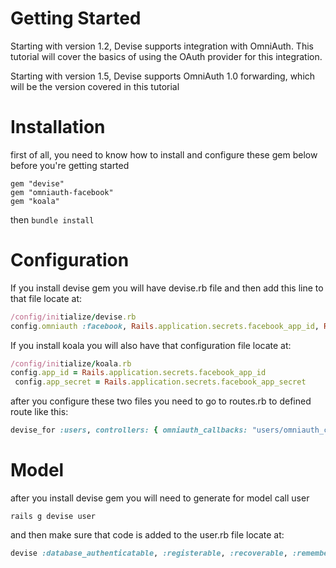 # Getting Started
Starting with version 1.2, Devise supports integration with OmniAuth. This tutorial will cover the basics of using the OAuth provider for this integration.

Starting with version 1.5, Devise supports OmniAuth 1.0 forwarding, which will be the version covered in this tutorial

# Installation
first of all, you need to know how to install and configure these gem below before you're getting started

```
gem "devise"
gem "omniauth-facebook"
gem "koala"
```
then ``` bundle install ```
# Configuration
If you install devise gem you will have devise.rb file and then add this line to that file locate at: 
~~~ruby
/config/initialize/devise.rb
config.omniauth :facebook, Rails.application.secrets.facebook_app_id, Rails.application.secrets.facebook_app_secret, scope: 'email,user_posts'
~~~
If you install koala you will also have that configuration file locate at: 
~~~ruby
/config/initialize/koala.rb
config.app_id = Rails.application.secrets.facebook_app_id
 config.app_secret = Rails.application.secrets.facebook_app_secret
~~~
after you configure these two files you need to go to routes.rb to defined route like this: 
~~~ruby
devise_for :users, controllers: { omniauth_callbacks: "users/omniauth_callbacks" }
~~~
# Model
after you install devise gem you will need to generate for model call user
```
rails g devise user
```
and then make sure that code is added to the user.rb file locate at: 
~~~ruby
devise :database_authenticatable, :registerable, :recoverable, :rememberable, :trackable, :validatable, :omniauthable
~~~



